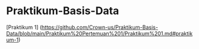 # Praktikum-Basis-Data

[Praktikum 1] (https://github.com/Crown-us/Praktikum-Basis-Data/blob/main/Praktikum%20Pertemuan%201/Praktikum%201.md#praktikum-1)

